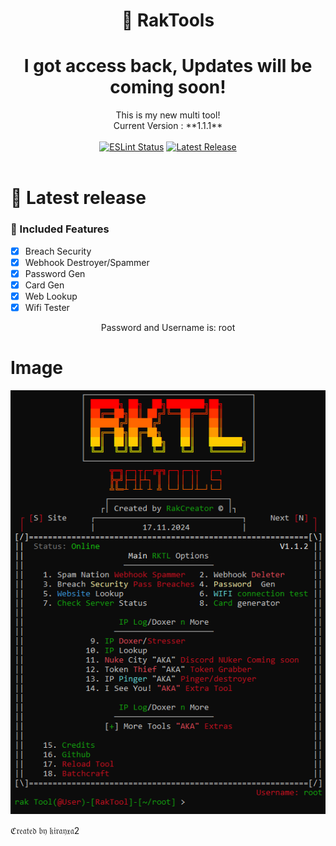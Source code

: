 <h1 align="center">📖 RakTools</h1>
<h1 align="center">I got access back, Updates will be coming soon!</h1>
<div align="center">This is my new multi tool!</div>
<div align="center">Current Version : **1.1.1**</div>
<br>
<div align="center">
	<a href="https://github.com/kirayxa2"><img src="https://github.com/richie0866/orca/actions/workflows/eslint.yaml/badge.svg" alt="ESLint Status" /></a>
	<a href="https://github.com/kirayxa2/RakTools"><img src="https://img.shields.io/github/v/release/richie0866/orca?include_prereleases" alt="Latest Release" /></a>
</div>
<div>&nbsp;</div>

# 📌 Latest release
### :newspaper: Included Features

 - [x] Breach Security
 - [x] Webhook Destroyer/Spammer
 - [x] Password Gen
 - [x] Card Gen
 - [x] Web Lookup
 - [x] Wifi Tester

<div align="center">Password and Username is: root</div>

# Image
![image](https://github.com/kirayxa2/RakTools/blob/main/Screenshot_26.png)

ℭ𝔯𝔢𝔞𝔱𝔢𝔡 𝔟𝔶 𝔨𝔦𝔯𝔞𝔶𝔵𝔞2
